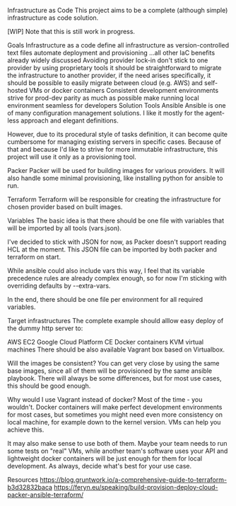 Infrastructure as Code
This project aims to be a complete (although simple) infrastructure as code solution.

[WIP] Note that this is still work in progress.

Goals
Infrastructure as a code
define all infrastructure as version-controlled text files
automate deployment and provisioning
...all other IaC benefits already widely discussed
Avoiding provider lock-in
don't stick to one provider by using proprietary tools
it should be straightforward to migrate the infrastructure to another provider, if the need arises
specifically, it should be possible to easily migrate between cloud (e.g. AWS) and self-hosted VMs or docker containers
Consistent development environments
strive for prod-dev parity as much as possible
make running local environment seamless for developers
Solution
Tools
Ansible
Ansible is one of many configuration management solutions. I like it mostly for the agent-less approach and elegant definitions.

However, due to its procedural style of tasks definition, it can become quite cumbersome for managing existing servers in specific cases. Because of that and because I'd like to strive for more immutable infrastructure, this project will use it only as a provisioning tool.

Packer
Packer will be used for building images for various providers. It will also handle some minimal provisioning, like installing python for ansible to run.

Terraform
Terraform will be responsible for creating the infrastructure for chosen provider based on built images.

Variables
The basic idea is that there should be one file with variables that will be imported by all tools (vars.json).

I've decided to stick with JSON for now, as Packer doesn't support reading HCL at the moment. This JSON file can be imported by both packer and terraform on start.

While ansible could also include vars this way, I feel that its variable precedence rules are already complex enough, so for now I'm sticking with overriding defaults by --extra-vars.

In the end, there should be one file per environment for all required variables.

Target infrastructures
The complete example should alllow easy deploy of the dummy http server to:

AWS EC2
Google Cloud Platform CE
Docker containers
KVM virtual machines
There should be also available Vagrant box based on Virtualbox.

Will the images be consistent?
You can get very close by using the same base images, since all of them will be provisioned by the same ansible playbook. There will always be some differences, but for most use cases, this should be good enough.

Why would I use Vagrant instead of docker?
Most of the time - you wouldn't. Docker containers will make perfect development environments for most cases, but sometimes you might need even more consistency on local machine, for example down to the kernel version. VMs can help you achieve this.

It may also make sense to use both of them. Maybe your team needs to run some tests on "real" VMs, while another team's software uses your API and lightweight docker containers will be just enough for them for local development. As always, decide what's best for your use case.

Resources
https://blog.gruntwork.io/a-comprehensive-guide-to-terraform-b3d32832baca
https://feryn.eu/speaking/build-provision-deploy-cloud-packer-ansible-terraform/
